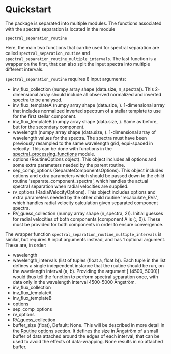# Quickstart
The package is separated into multiple modules. The functions associated with the spectral separation is located in the module

```
spectral_separation_routine
```

Here, the main two functions that can be used for spectral separation are called `spectral_separation_routine` and `spectral_separation_routine_multiple_intervals`. The last function is a wrapper on the first, that can also split the input spectra into multiple different intervals.

`spectral_separation_routine` requires 8 input arguments:
- inv_flux_collection (numpy array shape (data.size, n_spectra)). This 2-dimensional array should include all observed normalized and inverted spectra to be analysed.
- inv_flux_templateA (numpy array shape (data.size, ). 1-dimensional array that includes normalized inverted spectrum of a stellar template to use for the first stellar component.
- inv_flux_templateB (numpy array shape (data.size, ). Same as before, but for the secondary component.
- wavelength (numpy array shape (data.size, ). 1-dimensional array of wavelength values for the spectra. The spectra must have been previously resampled to the same wavelength grid, equi-spaced in velocity. This can be done with functions in the [spectral_processing_functions](spectral_processing_functions) module.
- options (RoutineOptions object). This object includes all options and some extra parameters needed by the parent routine.
- sep_comp_options (SeparateComponentsOptions). This object includes options and extra parameters which should be passed down to the child routine 'separate_component_spectra', which handles the actual spectral separation when radial velocities are supplied.
- rv_options (RadialVelocityOptions). This object includes options and extra parameters needed by the other child routine 'recalculate_RVs', which handles radial velocity calculation given separated component spectra.
- RV_guess_collection (numpy array shape (n_spectra, 2)). Initial guesses for radial velocities of both components (component A is (:, 0)). These must be provided for both components in order to ensure convergence.

The wrapper function `spectral_separation_routine_multiple_intervals` is similar, but requires 9 input arguments instead, and has 1 optional argument. These are, in order:
- wavelength
- wavelength_intervals (list of tuples (float a, float b)). Each tuple in the list defines a single independent instance that the routine should be run, on the wavelength interval (a, b). Providing the argument \[ (4500, 5000)\] would thus tell the function to perform spectral separation once, with data only in the wavelength interval 4500-5000 Ångström.
- inv_flux_collection
- inv_flux_templateA
- inv_flux_templateB
- options
- sep_comp_options
- rv_options
- RV_guess_collection
- buffer_size (float), Default: None. This will be described in more detail in the [Routine options](routine_options) section. It defines the size in Ångström of a small buffer of data attached around the edges of each interval, that can be used to avoid the effects of data-wrapping. None results in no attached buffer.
